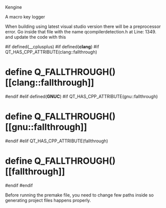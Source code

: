 Kengine

A macro key logger

When building using latest visual studio version there will be a preprocessor error. 
Go inside that file with the name qcompilerdetection.h at Line: 1349.
and update the code with this

#if defined(__cplusplus)
#if defined(__clang__)
#if QT_HAS_CPP_ATTRIBUTE(clang::fallthrough)
#    define Q_FALLTHROUGH() [[clang::fallthrough]]
#endif
#elif defined(__GNUC__)
#if QT_HAS_CPP_ATTRIBUTE(gnu::fallthrough)
#    define Q_FALLTHROUGH() [[gnu::fallthrough]]
#endif
#elif QT_HAS_CPP_ATTRIBUTE(fallthrough)
#  define Q_FALLTHROUGH() [[fallthrough]]
#endif
#endif

Before running the premake file, you need to change few paths inside so generating project files
happens properly.